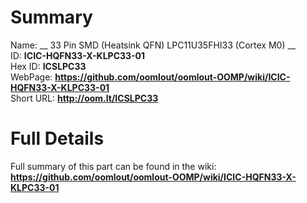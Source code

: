 
Summary
=================
  
Name: __ 33 Pin SMD (Heatsink QFN) LPC11U35FHI33 (Cortex M0) __    
ID: __ICIC-HQFN33-X-KLPC33-01__   
Hex ID: __ICSLPC33__   
WebPage: __https://github.com/oomlout/oomlout-OOMP/wiki/ICIC-HQFN33-X-KLPC33-01__   
Short URL: __http://oom.lt/ICSLPC33__   

Full Details
==========================
Full summary of this part can be found in the wiki:   
__https://github.com/oomlout/oomlout-OOMP/wiki/ICIC-HQFN33-X-KLPC33-01__    

